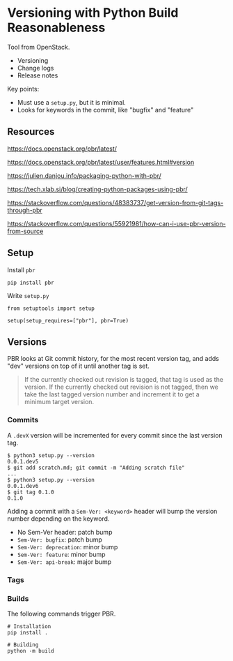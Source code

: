 # Versioning with Python Build Reasonableness

Tool from OpenStack.
- Versioning
- Change logs
- Release notes

Key points:
- Must use a `setup.py`, but it is minimal.
- Looks for keywords in the commit, like "bugfix" and "feature"

## Resources

https://docs.openstack.org/pbr/latest/

https://docs.openstack.org/pbr/latest/user/features.html#version

https://julien.danjou.info/packaging-python-with-pbr/

https://tech.xlab.si/blog/creating-python-packages-using-pbr/

https://stackoverflow.com/questions/48383737/get-version-from-git-tags-through-pbr

https://stackoverflow.com/questions/55921981/how-can-i-use-pbr-version-from-source

## Setup

Install `pbr`

```
pip install pbr
```


Write `setup.py`

```
from setuptools import setup

setup(setup_requires=["pbr"], pbr=True)
```

## Versions

PBR looks at Git commit history, for the most recent version tag,
and adds "dev" versions on top of it until another tag is set.

> If the currently checked out revision is tagged, that tag is used as the version.
> If the currently checked out revision is not tagged, then we take the last tagged
> version number and increment it to get a minimum target version.


### Commits

A `.devX` version will be incremented for every commit since the last version tag.

```
$ python3 setup.py --version
0.0.1.dev5
$ git add scratch.md; git commit -m "Adding scratch file"
...
$ python3 setup.py --version
0.0.1.dev6
$ git tag 0.1.0
0.1.0
```

Adding a commit with a `Sem-Ver: <keyword>` header will bump the version number depending on the keyword.

- No Sem-Ver header: patch bump
- `Sem-Ver: bugfix`: patch bump
- `Sem-Ver: deprecation`: minor bump
- `Sem-Ver: feature`: minor bump
- `Sem-Ver: api-break`: major bump



### Tags


### Builds

The following commands trigger PBR.

```
# Installation
pip install .

# Building
python -m build
```


